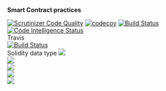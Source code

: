 <b>Smart Contract practices</b>

[![Scrutinizer Code Quality](https://scrutinizer-ci.com/g/thanhnguyennguyen/smart-contract-practice/badges/quality-score.png?b=master)](https://scrutinizer-ci.com/g/thanhnguyennguyen/smart-contract-practice/?branch=master)
[![codecov](https://codecov.io/gh/thanhnguyennguyen/smart-contract-practice/branch/master/graph/badge.svg)](https://codecov.io/gh/thanhnguyennguyen/smart-contract-practice)
[![Build Status](https://scrutinizer-ci.com/g/thanhnguyennguyen/smart-contract-practice/badges/build.png?b=master)](https://scrutinizer-ci.com/g/thanhnguyennguyen/smart-contract-practice/build-status/master)
[![Code Intelligence Status](https://scrutinizer-ci.com/g/thanhnguyennguyen/smart-contract-practice/badges/code-intelligence.svg?b=master)](https://scrutinizer-ci.com/code-intelligence)
<br/>
Travis <br/>
[![Build Status](https://travis-ci.com/thanhnguyennguyen/smart-contract-practice.svg?branch=master)](https://travis-ci.com/thanhnguyennguyen/smart-contract-practice)
<br/>
Solidity data type
<img src="https://i.imgur.com/2P3XeQR.png" /><br/>
<img src="https://i.imgur.com/majsyDN.png" /><br/>
<img src="https://i.imgur.com/Yy9WIXI.png" /><br/>
<img src="https://i.imgur.com/eL8TkKa.png" /><br/>
<img src="https://i.imgur.com/OkIIVRb.png" /><br/>
